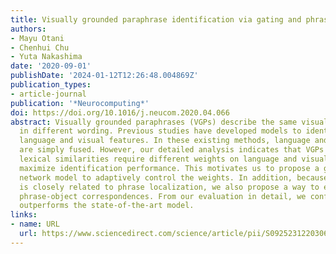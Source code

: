```yaml
---
title: Visually grounded paraphrase identification via gating and phrase localization
authors:
- Mayu Otani
- Chenhui Chu
- Yuta Nakashima
date: '2020-09-01'
publishDate: '2024-01-12T12:26:48.004869Z'
publication_types:
- article-journal
publication: '*Neurocomputing*'
doi: https://doi.org/10.1016/j.neucom.2020.04.066
abstract: Visually grounded paraphrases (VGPs) describe the same visual concept but
  in different wording. Previous studies have developed models to identify VGPs from
  language and visual features. In these existing methods, language and visual features
  are simply fused. However, our detailed analysis indicates that VGPs with different
  lexical similarities require different weights on language and visual features to
  maximize identification performance. This motivates us to propose a gated neural
  network model to adaptively control the weights. In addition, because VGP identification
  is closely related to phrase localization, we also propose a way to explicitly incorporate
  phrase-object correspondences. From our evaluation in detail, we confirmed our model
  outperforms the state-of-the-art model.
links:
- name: URL
  url: https://www.sciencedirect.com/science/article/pii/S0925231220306512
---
```

